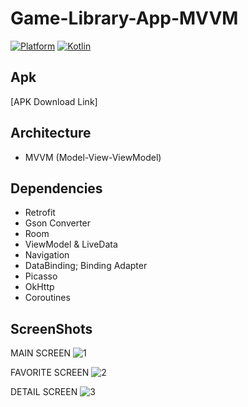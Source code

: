 # Game-Library-App-MVVM
[![Platform](https://img.shields.io/badge/platform-Android-green.svg)](http://developer.android.com/index.html) [![Kotlin](https://img.shields.io/badge/kotlin-1.5.0-orange.svg)](http://kotlinlang.org)

## Apk 
[APK Download Link] 

## Architecture

* MVVM (Model-View-ViewModel)

## Dependencies

* Retrofit
* Gson Converter
* Room
* ViewModel & LiveData
* Navigation 
* DataBinding; Binding Adapter
* Picasso
* OkHttp
* Coroutines

## ScreenShots 
MAIN SCREEN
![1](https://imgur.com/a/jmgQ3UZ)

FAVORITE SCREEN
![2](https://imgur.com/a/MPOgr99)

DETAIL SCREEN
![3](https://imgur.com/a/qP5KnDI)
